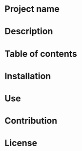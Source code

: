 # Project name

# Description

# Table of contents

# Installation

# Use

# Contribution

# License